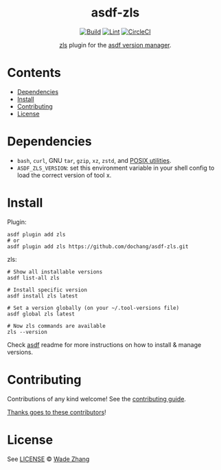 <!-- markdownlint-disable MD041 -->
<div align="center">

# asdf-zls

[![Build](https://github.com/dochang/asdf-zls/actions/workflows/build.yml/badge.svg)](https://github.com/dochang/asdf-zls/actions/workflows/build.yml) [![Lint](https://github.com/dochang/asdf-zls/actions/workflows/lint.yml/badge.svg)](https://github.com/dochang/asdf-zls/actions/workflows/lint.yml)
[![CircleCI](https://dl.circleci.com/status-badge/img/gh/dochang/asdf-zls/tree/main.svg?style=svg)](https://dl.circleci.com/status-badge/redirect/gh/dochang/asdf-zls/tree/main)

[zls](https://github.com/zigtools/zls) plugin for the [asdf version manager](https://asdf-vm.com).

</div>

# Contents

- [Dependencies](#dependencies)
- [Install](#install)
- [Contributing](#contributing)
- [License](#license)

# Dependencies

- `bash`, `curl`, GNU `tar`, `gzip`, `xz`, `zstd`, and [POSIX utilities](https://pubs.opengroup.org/onlinepubs/9699919799/idx/utilities.html).
- `ASDF_ZLS_VERSION`: set this environment variable in your shell config to load the correct version of tool x.

# Install

Plugin:

```shell
asdf plugin add zls
# or
asdf plugin add zls https://github.com/dochang/asdf-zls.git
```

zls:

```shell
# Show all installable versions
asdf list-all zls

# Install specific version
asdf install zls latest

# Set a version globally (on your ~/.tool-versions file)
asdf global zls latest

# Now zls commands are available
zls --version
```

Check [asdf](https://github.com/asdf-vm/asdf) readme for more instructions on how to
install & manage versions.

# Contributing

Contributions of any kind welcome! See the [contributing guide](contributing.md).

[Thanks goes to these contributors](https://github.com/dochang/asdf-zls/graphs/contributors)!

# License

See [LICENSE](LICENSE) © [Wade Zhang](https://github.com/dochang/)
